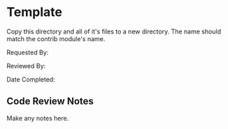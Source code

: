 # Template

Copy this directory and all of it's files to a new directory. The name should
match the contrib module's name.


Requested By:

Reviewed By:

Date Completed:


## Code Review Notes 

Make any notes here.

